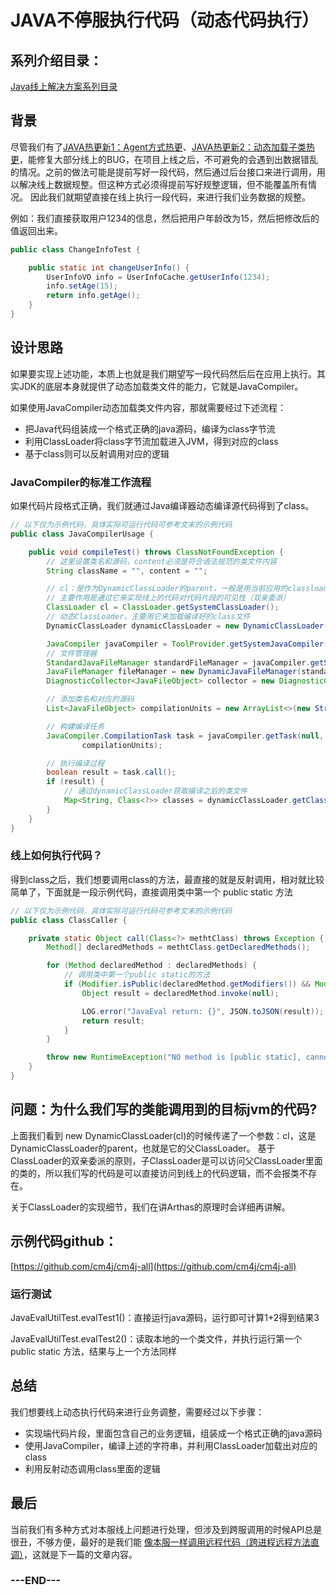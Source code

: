 # JAVA不停服执行代码（动态代码执行）

## 系列介绍目录：

[Java线上解决方案系列目录](//yeas.fun/archives/solution-contents)

## 背景

尽管我们有了[JAVA热更新1：Agent方式热更](//yeas.fun/archives/hotswap-agent)、[JAVA热更新2：动态加载子类热更](//yeas.fun/archives/java-hotswap-compile)，能修复大部分线上的BUG，在项目上线之后，不可避免的会遇到出数据错乱的情况。之前的做法可能是提前写好一段代码，然后通过后台接口来进行调用，用以解决线上数据规整。但这种方式必须得提前写好规整逻辑，但不能覆盖所有情况。
因此我们就期望直接在线上执行一段代码，来进行我们业务数据的规整。

例如：我们直接获取用户1234的信息，然后把用户年龄改为15，然后把修改后的值返回出来。

```java
public class ChangeInfoTest {

    public static int changeUserInfo() {
        UserInfoVO info = UserInfoCache.getUserInfo(1234);
        info.setAge(15);
        return info.getAge();
    }
}
```

## 设计思路

如果要实现上述功能，本质上也就是我们期望写一段代码然后后在应用上执行。其实JDK的底层本身就提供了动态加载类文件的能力，它就是JavaCompiler。

如果使用JavaCompiler动态加载类文件内容，那就需要经过下述流程：

- 把Java代码组装成一个格式正确的java源码，编译为class字节流
- 利用ClassLoader将class字节流加载进入JVM，得到对应的class
- 基于class则可以反射调用对应的逻辑

### JavaCompiler的标准工作流程

如果代码片段格式正确，我们就通过Java编译器动态编译源代码得到了class。

```java
// 以下仅为示例代码，具体实际可运行代码可参考文末的示例代码
public class JavaCompilerUsage {

    public void compileTest() throws ClassNotFoundException {
        // 这里设置类名和源码，content必须是符合语法规范的类文件内容
        String className = "", content = "";

        // cl：是作为DynamicClassLoader的parent，一般是用当前应用的classloader
        // 主要作用是通过它来实现线上的代码对代码片段的可见性（双亲委派）
        ClassLoader cl = ClassLoader.getSystemClassLoader();
        // 动态ClassLoader，主要用它来加载编译好的class文件
        DynamicClassLoader dynamicClassLoader = new DynamicClassLoader(cl);

        JavaCompiler javaCompiler = ToolProvider.getSystemJavaCompiler();
        // 文件管理器
        StandardJavaFileManager standardFileManager = javaCompiler.getStandardFileManager(null, null, null);
        JavaFileManager fileManager = new DynamicJavaFileManager(standardFileManager, dynamicClassLoader);
        DiagnosticCollector<JavaFileObject> collector = new DiagnosticCollector<>();

        // 添加类名和对应的源码
        List<JavaFileObject> compilationUnits = new ArrayList<>(new StringSource(className, content));

        // 构建编译任务
        JavaCompiler.CompilationTask task = javaCompiler.getTask(null, fileManager, collector, new ArrayList<>(), null,
                compilationUnits);

        // 执行编译过程
        boolean result = task.call();
        if (result) {
            // 通过dynamicClassLoader获取编译之后的类文件
            Map<String, Class<?>> classes = dynamicClassLoader.getClasses();
        }
    }
}
```

### 线上如何执行代码？

得到class之后，我们想要调用class的方法，最直接的就是反射调用，相对就比较简单了，下面就是一段示例代码，直接调用类中第一个 public static 方法

```java
// 以下仅为示例代码，具体实际可运行代码可参考文末的示例代码
public class ClassCaller {

    private static Object call(Class<?> methtClass) throws Exception {
        Method[] declaredMethods = methtClass.getDeclaredMethods();

        for (Method declaredMethod : declaredMethods) {
            // 调用类中第一个public static的方法
            if (Modifier.isPublic(declaredMethod.getModifiers()) && Modifier.isStatic(declaredMethod.getModifiers())) {
                Object result = declaredMethod.invoke(null);

                LOG.error("JavaEval return: {}", JSON.toJSON(result));
                return result;
            }
        }

        throw new RuntimeException("NO method is [public static], cannot eval");
    }
}
```

## 问题：为什么我们写的类能调用到的目标jvm的代码?

上面我们看到 new DynamicClassLoader(cl)的时候传递了一个参数：cl，这是DynamicClassLoader的parent，也就是它的父ClassLoader。
基于ClassLoader的双亲委派的原则，子ClassLoader是可以访问父ClassLoader里面的类的，所以我们写的代码是可以直接访问到线上的代码逻辑，而不会报类不存在。

关于ClassLoader的实现细节，我们在讲Arthas的原理时会详细再讲解。

## 示例代码github：

[https://github.com/cm4j/cm4j-all](https://github.com/cm4j/cm4j-all)

### 运行测试

JavaEvalUtilTest.evalTest1()：直接运行java源码，运行即可计算1+2得到结果3

JavaEvalUtilTest.evalTest2()：读取本地的一个类文件，并执行运行第一个public static 方法，结果与上一个方法同样

## 总结

我们想要线上动态执行代码来进行业务调整，需要经过以下步骤：

- 实现端代码片段，里面包含自己的业务逻辑，组装成一个格式正确的java源码
- 使用JavaCompiler，编译上述的字符串，并利用ClassLoader加载出对应的class
- 利用反射动态调用class里面的逻辑

## 最后

当前我们有多种方式对本服线上问题进行处理，但涉及到跨服调用的时候API总是很丑，不够方便，最好的是我们能 [像本服一样调用远程代码（跨进程远程方法直调）](//yeas.fun/archives/remoting-invoke)，这就是下一篇的文章内容。

### ---END---
